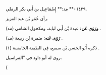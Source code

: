٤٢٩) -** مد:** إِسْمَاعِيل بن أَبي بكر الرملي.

رأى عُمَر بْن عبد العزيز.

**ورَوَى عَن:** عبدة بْن أَبي لبابة، ومكحول الشامي (مد) .

**رَوَى عَنه:** ضمرة بْن ربيعة (مد) .

ذكره أَبُو الحسن بْن سميع، فِي الطبقة الخامسة (١) .

روى له أبو داود في "المراسيل.

(